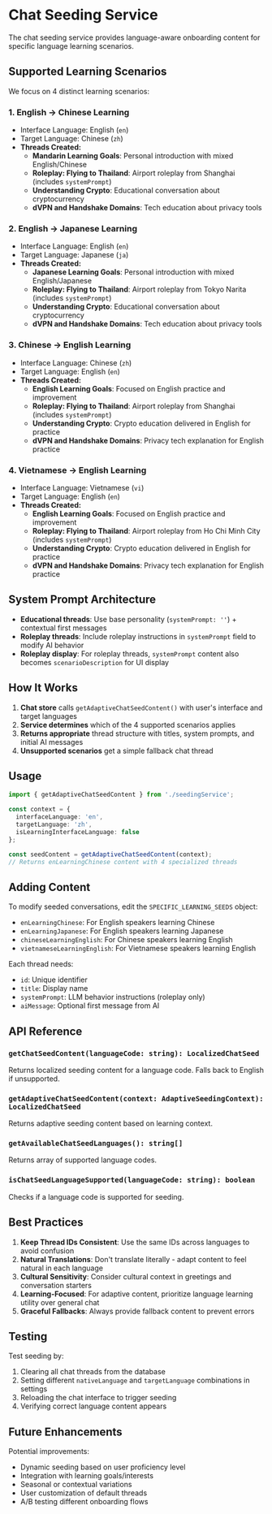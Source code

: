 # Chat Seeding Service

The chat seeding service provides language-aware onboarding content for specific language learning scenarios.

## Supported Learning Scenarios

We focus on 4 distinct learning scenarios:

### 1. **English → Chinese Learning**
- Interface Language: English (`en`)
- Target Language: Chinese (`zh`)
- **Threads Created:**
  - **Mandarin Learning Goals**: Personal introduction with mixed English/Chinese
  - **Roleplay: Flying to Thailand**: Airport roleplay from Shanghai (includes `systemPrompt`)
  - **Understanding Crypto**: Educational conversation about cryptocurrency
  - **dVPN and Handshake Domains**: Tech education about privacy tools

### 2. **English → Japanese Learning**
- Interface Language: English (`en`)
- Target Language: Japanese (`ja`)
- **Threads Created:**
  - **Japanese Learning Goals**: Personal introduction with mixed English/Japanese
  - **Roleplay: Flying to Thailand**: Airport roleplay from Tokyo Narita (includes `systemPrompt`)
  - **Understanding Crypto**: Educational conversation about cryptocurrency
  - **dVPN and Handshake Domains**: Tech education about privacy tools

### 3. **Chinese → English Learning**
- Interface Language: Chinese (`zh`)
- Target Language: English (`en`)
- **Threads Created:**
  - **English Learning Goals**: Focused on English practice and improvement
  - **Roleplay: Flying to Thailand**: Airport roleplay from Shanghai (includes `systemPrompt`)
  - **Understanding Crypto**: Crypto education delivered in English for practice
  - **dVPN and Handshake Domains**: Privacy tech explanation for English practice

### 4. **Vietnamese → English Learning**
- Interface Language: Vietnamese (`vi`)
- Target Language: English (`en`)
- **Threads Created:**
  - **English Learning Goals**: Focused on English practice and improvement
  - **Roleplay: Flying to Thailand**: Airport roleplay from Ho Chi Minh City (includes `systemPrompt`)
  - **Understanding Crypto**: Crypto education delivered in English for practice
  - **dVPN and Handshake Domains**: Privacy tech explanation for English practice

## System Prompt Architecture

- **Educational threads**: Use base personality (`systemPrompt: ''`) + contextual first messages
- **Roleplay threads**: Include roleplay instructions in `systemPrompt` field to modify AI behavior
- **Roleplay display**: For roleplay threads, `systemPrompt` content also becomes `scenarioDescription` for UI display

## How It Works

1. **Chat store** calls `getAdaptiveChatSeedContent()` with user's interface and target languages
2. **Service determines** which of the 4 supported scenarios applies
3. **Returns appropriate** thread structure with titles, system prompts, and initial AI messages
4. **Unsupported scenarios** get a simple fallback chat thread

## Usage

```typescript
import { getAdaptiveChatSeedContent } from './seedingService';

const context = {
  interfaceLanguage: 'en',
  targetLanguage: 'zh',
  isLearningInterfaceLanguage: false
};

const seedContent = getAdaptiveChatSeedContent(context);
// Returns enLearningChinese content with 4 specialized threads
```

## Adding Content

To modify seeded conversations, edit the `SPECIFIC_LEARNING_SEEDS` object:

- `enLearningChinese`: For English speakers learning Chinese
- `enLearningJapanese`: For English speakers learning Japanese  
- `chineseLearningEnglish`: For Chinese speakers learning English
- `vietnameseLearningEnglish`: For Vietnamese speakers learning English

Each thread needs:
- `id`: Unique identifier
- `title`: Display name 
- `systemPrompt`: LLM behavior instructions (roleplay only)
- `aiMessage`: Optional first message from AI

## API Reference

### `getChatSeedContent(languageCode: string): LocalizedChatSeed`
Returns localized seeding content for a language code. Falls back to English if unsupported.

### `getAdaptiveChatSeedContent(context: AdaptiveSeedingContext): LocalizedChatSeed`  
Returns adaptive seeding content based on learning context.

### `getAvailableChatSeedLanguages(): string[]`
Returns array of supported language codes.

### `isChatSeedLanguageSupported(languageCode: string): boolean`
Checks if a language code is supported for seeding.

## Best Practices

1. **Keep Thread IDs Consistent**: Use the same IDs across languages to avoid confusion
2. **Natural Translations**: Don't translate literally - adapt content to feel natural in each language  
3. **Cultural Sensitivity**: Consider cultural context in greetings and conversation starters
4. **Learning-Focused**: For adaptive content, prioritize language learning utility over general chat
5. **Graceful Fallbacks**: Always provide fallback content to prevent errors

## Testing

Test seeding by:
1. Clearing all chat threads from the database
2. Setting different `nativeLanguage` and `targetLanguage` combinations in settings
3. Reloading the chat interface to trigger seeding
4. Verifying correct language content appears

## Future Enhancements

Potential improvements:
- Dynamic seeding based on user proficiency level
- Integration with learning goals/interests 
- Seasonal or contextual variations
- User customization of default threads
- A/B testing different onboarding flows 